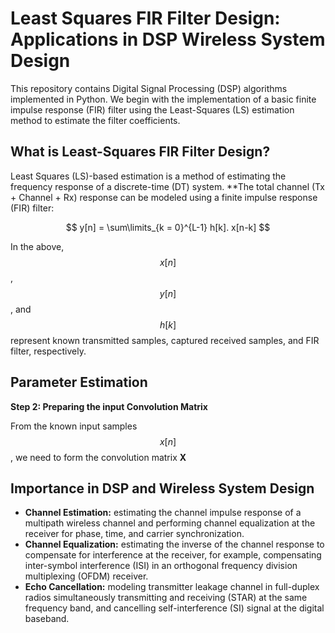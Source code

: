 # Least Squares FIR Filter Design: Applications in DSP Wireless System Design

This repository contains Digital Signal Processing (DSP) algorithms implemented in Python. We begin with the implementation of a basic finite impulse response (FIR) filter using the Least-Squares (LS) estimation method to estimate the filter coefficients.

## What is Least-Squares FIR Filter Design?
Least Squares (LS)-based estimation is a method of estimating the frequency response of a discrete-time (DT) system. 
**The total channel (Tx + Channel + Rx) response can be modeled using a finite impulse response (FIR) filter: 

$$     y[n] = \sum\limits_{k = 0}^{L-1} h[k]. x[n-k] $$

In the above, $$x[n]$$, $$y[n]$$, and $$h[k]$$ represent known transmitted samples, captured received samples, and FIR filter, respectively. 
## Parameter Estimation
**Step 2: Preparing the input Convolution Matrix**

From the known input samples $$x[n]$$, we need to form the convolution matrix **X**



## Importance in DSP and Wireless System Design
* **Channel Estimation:** estimating the channel impulse response of a multipath wireless channel and performing channel equalization at the receiver for phase, time, and carrier synchronization.
* **Channel Equalization:** estimating the inverse of the channel response to compensate for interference at the receiver, for example, compensating inter-symbol interference (ISI) in an orthogonal frequency division multiplexing (OFDM) receiver.
* **Echo Cancellation:** modeling transmitter leakage channel in full-duplex radios simultaneously transmitting and receiving (STAR) at the same frequency band, and cancelling self-interference (SI) signal at the digital baseband.
